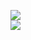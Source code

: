 [![](https://img.shields.io/badge/Made%20With-Github%20Spray-lightgrey.svg?style=for-the-badge&logo=github)](https://github.com/Annihil/github-spray#3664)  
[![](https://i.imgur.com/2DrTn0Z.gif)](https://github.com/Annihil/github-spray)